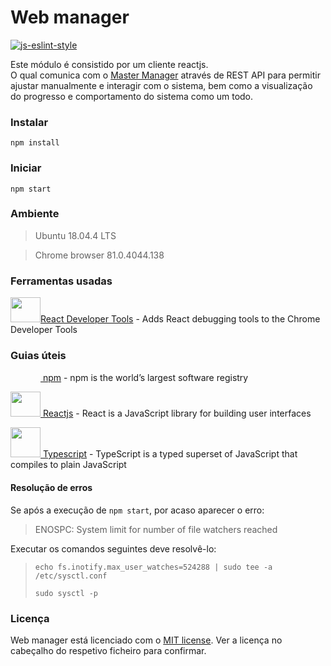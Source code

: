 # Web manager

[![js-eslint-style](https://img.shields.io/badge/code%20style-TSLint-blue.svg?style=flat-square)](https://palantir.github.io/tslint/)

Este módulo é consistido por um cliente reactjs.  
O qual comunica com o [Master Manager](/usmanager/master-manager) através de REST API para permitir 
ajustar manualmente e interagir com o sistema, bem como a visualização do progresso e comportamento do sistema como um todo.  
 
<!---
This module brings a reactjs client to the project. Allowing the manual tweaking of the system, as well as visually 
seeing the progress and behaviour of the system as a whole.
-->
 
 ### Instalar
 
 `npm install`
 
 ### Iniciar
 
 `npm start`
 
 ### Ambiente
 
 > Ubuntu 18.04.4 LTS  
 
 > Chrome browser 81.0.4044.138

### Ferramentas usadas

[<img src="https://i.imgur.com/LGowRP4.png" alt="" width="48" height="40">React Developer Tools](https://chrome.google.com/webstore/detail/react-developer-tools/fmkadmapgofadopljbjfkapdkoienihi?hl=en) - Adds React debugging tools to the Chrome Developer Tools

### Guias úteis

[<img src="https://i.imgur.com/GBqHVDe.png" alt="" width="48" height="15"> npm](https://docs.npmjs.com/) - npm is the world’s largest software registry

[<img src="https://i.imgur.com/LGowRP4.png" alt="" width="48" height="40"> Reactjs](https://reactjs.org/docs/getting-started.html) - React is a JavaScript library for building user interfaces

[<img src="https://i.imgur.com/lwAbTpS.png" alt="" width="48" height="48"> Typescript](https://www.typescriptlang.org/docs/home.html) - TypeScript is a typed superset of JavaScript that compiles to plain JavaScript

#### Resolução de erros

Se após a execução de `npm start`, por acaso aparecer o erro:

> ENOSPC: System limit for number of file watchers reached

Executar os comandos seguintes deve resolvê-lo:

> `echo fs.inotify.max_user_watches=524288 | sudo tee -a /etc/sysctl.conf`
>
> `sudo sysctl -p`

### Licença

Web manager está licenciado com o [MIT license](https://github.com/usmanager/usmanager/LICENSE). Ver a licença no cabeçalho do respetivo ficheiro para confirmar.
